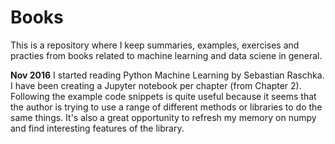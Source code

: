 # Books

This is a repository where I keep summaries, examples, exercises and practies from books related to machine learning and data sciene in general.

**Nov 2016**
I started reading Python Machine Learning by Sebastian Raschka. I have been creating a Jupyter notebook per chapter (from Chapter 2). Following the example code snippets is quite useful because it seems that the author is trying to use a range of different methods or libraries to do the same things. It's also a great opportunity to refresh my memory on numpy and find interesting features of the library.
